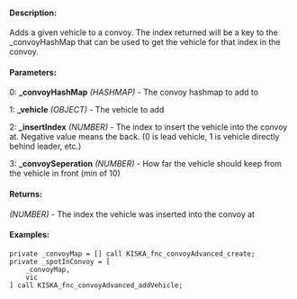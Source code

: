 #### Description:
Adds a given vehicle to a convoy. The index returned will be a key to the _convoyHashMap that can be used to get the vehicle for that index in the convoy.

#### Parameters:
0: **_convoyHashMap** *(HASHMAP)* - The convoy hashmap to add to

1: **_vehicle** *(OBJECT)* - The vehicle to add

2: **_insertIndex** *(NUMBER)* - The index to insert the vehicle into the convoy at. Negative value means the back.(0 is lead vehicle, 1 is vehicle directly behind leader, etc.)

3: **_convoySeperation** *(NUMBER)* - How far the vehicle should keep from the vehicle in front (min of 10)

#### Returns:
*(NUMBER)* - The index the vehicle was inserted into the convoy at

#### Examples:
```sqf
private _convoyMap = [] call KISKA_fnc_convoyAdvanced_create;
private _spotInConvoy = [
    _convoyMap,
    vic
] call KISKA_fnc_convoyAdvanced_addVehicle;
```

